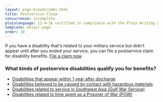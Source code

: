 ```yaml
---
layout: page-breadcrumbs.html
title: Postservice Claim
concurrence: incomplete
plainlanguage: 11-4-16 certified in compliance with the Plain Writing Act
template: detail-page
order: 10
---
```


<div class="va-introtext">

If you have a disability that's related to your military service but didn't appear until after you ended your service, you can file a postservice claim for disability benefits. [File a claim now](/disability-benefits/apply/).

</div>

### What kinds of postservice disabilities qualify you for benefits?

- [Disabilities that appear within 1 year after discharge](/disability-benefits/apply/one-year/)
- [Disabilities believed to be caused by contact with hazardous materials](/disability-benefits/conditions/exposure-to-hazardous-materials/)
- [Disabilities related to service in Southwest Asia (Gulf War Service)](/disability-benefits/conditions/exposure-to-hazardous-materials/gulf-war-illness/)
- [Disabilities related to time spent as a Prisoner of War (POW)](/disability-benefits/conditions/pow/)
